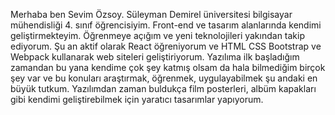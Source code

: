 Merhaba ben Sevim Özsoy. Süleyman Demirel üniversitesi bilgisayar mühendisliği 4. sınıf öğrencisiyim. Front-end ve tasarım alanlarında kendimi geliştirmekteyim. Öğrenmeye açığım ve yeni teknolojileri yakından takip ediyorum. 
Şu an aktif olarak React öğreniyorum ve HTML CSS Bootstrap ve Webpack kullanarak web siteleri geliştiriyorum.
Yazılıma ilk başladığım zamandan bu yana kendime çok şey katmış olsam da hala bilmediğim birçok şey var ve bu konuları araştırmak, öğrenmek, uygulayabilmek şu andaki en büyük tutkum.
Yazılımdan zaman buldukça film posterleri, albüm kapakları gibi kendimi geliştirebilmek için yaratıcı tasarımlar yapıyorum.
